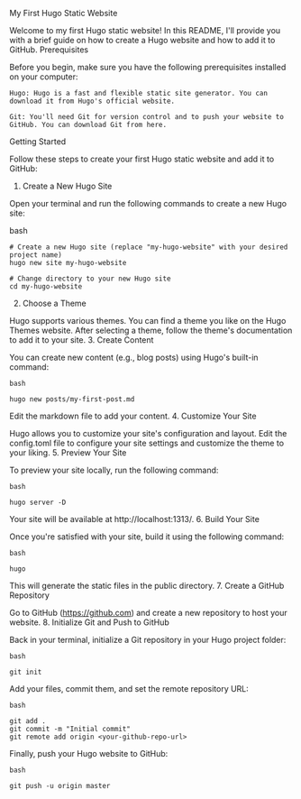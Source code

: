 My First Hugo Static Website

Welcome to my first Hugo static website! In this README, I'll provide you with a brief guide on how to create a Hugo website and how to add it to GitHub.
Prerequisites

Before you begin, make sure you have the following prerequisites installed on your computer:

    Hugo: Hugo is a fast and flexible static site generator. You can download it from Hugo's official website.

    Git: You'll need Git for version control and to push your website to GitHub. You can download Git from here.

Getting Started

Follow these steps to create your first Hugo static website and add it to GitHub:
1. Create a New Hugo Site

Open your terminal and run the following commands to create a new Hugo site:

bash
```
# Create a new Hugo site (replace "my-hugo-website" with your desired project name)
hugo new site my-hugo-website

# Change directory to your new Hugo site
cd my-hugo-website
```
2. Choose a Theme

Hugo supports various themes. You can find a theme you like on the Hugo Themes website. After selecting a theme, follow the theme's documentation to add it to your site.
3. Create Content

You can create new content (e.g., blog posts) using Hugo's built-in command:
```
bash

hugo new posts/my-first-post.md
```
Edit the markdown file to add your content.
4. Customize Your Site

Hugo allows you to customize your site's configuration and layout. Edit the config.toml file to configure your site settings and customize the theme to your liking.
5. Preview Your Site

To preview your site locally, run the following command:
```
bash

hugo server -D
```
Your site will be available at http://localhost:1313/.
6. Build Your Site

Once you're satisfied with your site, build it using the following command:
```
bash

hugo
```
This will generate the static files in the public directory.
7. Create a GitHub Repository

Go to GitHub (https://github.com) and create a new repository to host your website.
8. Initialize Git and Push to GitHub

Back in your terminal, initialize a Git repository in your Hugo project folder:
```
bash

git init
```
Add your files, commit them, and set the remote repository URL:
```
bash

git add .
git commit -m "Initial commit"
git remote add origin <your-github-repo-url>
```
Finally, push your Hugo website to GitHub:
```
bash

git push -u origin master
```
